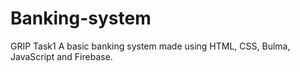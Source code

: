 # Banking-system
GRIP Task1 
A basic banking system made using HTML, CSS, Bulma, JavaScript and Firebase.

